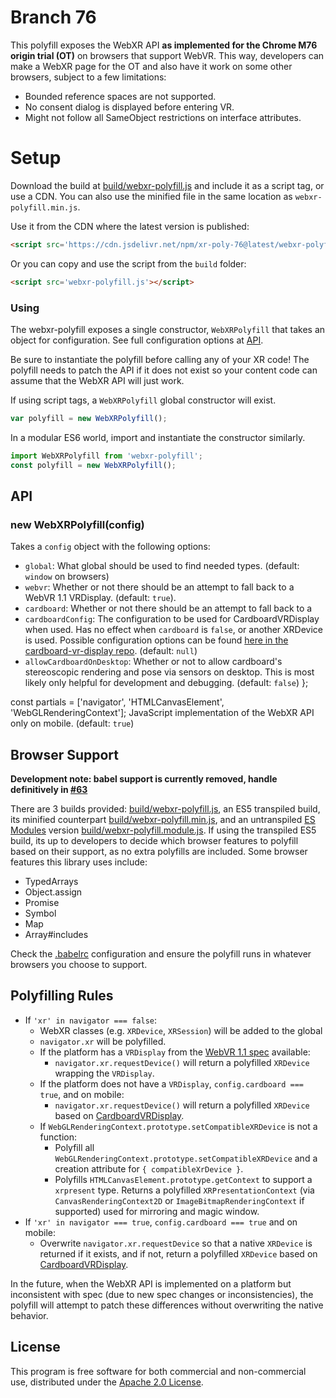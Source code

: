 # Branch 76

This polyfill exposes the WebXR API **as implemented for the Chrome M76 origin trial (OT)** on browsers that support WebVR. This way, developers can make a WebXR page for the OT and also have it work on some other browsers, subject to a few limitations:
* Bounded reference spaces are not supported.
* No consent dialog is displayed before entering VR.
* Might not follow all SameObject restrictions on interface attributes.

# Setup

Download the build at [build/webxr-polyfill.js](build/webxr-polyfill.js) and include it as a script tag,
or use a CDN. You can also use the minified file in the same location as `webxr-polyfill.min.js`.

Use it from the CDN where the latest version is published:
```html
<script src='https://cdn.jsdelivr.net/npm/xr-poly-76@latest/webxr-polyfill.js'></script>
```

Or you can copy and use the script from the `build` folder:
```html
<script src='webxr-polyfill.js'></script>
```

### Using

The webxr-polyfill exposes a single constructor, `WebXRPolyfill` that takes an
object for configuration. See full configuration options at [API](#api).

Be sure to instantiate the polyfill before calling any of your XR code! The
polyfill needs to patch the API if it does not exist so your content code can
assume that the WebXR API will just work.

If using script tags, a `WebXRPolyfill` global constructor will exist.

```js
var polyfill = new WebXRPolyfill();
```

In a modular ES6 world, import and instantiate the constructor similarly.

```js
import WebXRPolyfill from 'webxr-polyfill';
const polyfill = new WebXRPolyfill();
```

## API

### new WebXRPolyfill(config)

Takes a `config` object with the following options:

* `global`: What global should be used to find needed types. (default: `window` on browsers)
* `webvr`: Whether or not there should be an attempt to fall back to a
  WebVR 1.1 VRDisplay. (default: `true`).
* `cardboard`: Whether or not there should be an attempt to fall back to a
* `cardboardConfig`: The configuration to be used for CardboardVRDisplay when used. Has no effect when `cardboard` is `false`, or another XRDevice is used. Possible configuration options can be found [here in the cardboard-vr-display repo](https://github.com/immersive-web/cardboard-vr-display/blob/master/src/options.js). (default: `null`)
* `allowCardboardOnDesktop`: Whether or not to allow cardboard's stereoscopic rendering and pose via sensors on desktop. This is most likely only helpful for development and debugging. (default: `false`)
};

const partials = ['navigator', 'HTMLCanvasElement', 'WebGLRenderingContext'];
  JavaScript implementation of the WebXR API only on mobile. (default: `true`)

## Browser Support

**Development note: babel support is currently removed, handle definitively in [#63](https://github.com/immersive-web/webxr-polyfill/issues/63)**

There are 3 builds provided: [build/webxr-polyfill.js](build/webxr-polyfill.js), an ES5 transpiled build, its minified counterpart [build/webxr-polyfill.min.js](build/webxr-polyfill.min.js), and an untranspiled [ES Modules] version [build/webxr-polyfill.module.js](build/webxr-polyfill.module.js). If using the transpiled ES5 build, its up to developers to decide which browser features to polyfill based on their support, as no extra polyfills are included. Some browser features this library uses include:

* TypedArrays
* Object.assign
* Promise
* Symbol
* Map
* Array#includes

Check the [.babelrc](.babelrc) configuration and ensure the polyfill runs in whatever browsers you choose to support.

## Polyfilling Rules

* If `'xr' in navigator === false`:
  * WebXR classes (e.g. `XRDevice`, `XRSession`) will be added to the global
  * `navigator.xr` will be polyfilled.
  * If the platform has a `VRDisplay` from the [WebVR 1.1 spec][webvr-spec] available:
    * `navigator.xr.requestDevice()` will return a polyfilled `XRDevice` wrapping the `VRDisplay`.
  * If the platform does not have a `VRDisplay`, `config.cardboard === true`, and on mobile:
    * `navigator.xr.requestDevice()` will return a polyfilled `XRDevice` based on [CardboardVRDisplay].
  * If `WebGLRenderingContext.prototype.setCompatibleXRDevice` is not a function:
    * Polyfill all `WebGLRenderingContext.prototype.setCompatibleXRDevice` and a creation attribute
for `{ compatibleXrDevice }`.
    * Polyfills `HTMLCanvasElement.prototype.getContext` to support a `xrpresent` type. Returns a polyfilled `XRPresentationContext` (via `CanvasRenderingContext2D` or `ImageBitmapRenderingContext` if supported) used for mirroring and magic window.
* If `'xr' in navigator === true`, `config.cardboard === true` and on mobile:
  * Overwrite `navigator.xr.requestDevice` so that a native `XRDevice` is returned if it exists, and if not, return a polyfilled `XRDevice` based on [CardboardVRDisplay].

In the future, when the WebXR API is implemented on a platform but inconsistent with spec (due to new spec changes or inconsistencies), the polyfill will attempt to patch these differences without overwriting the native behavior.

## License

This program is free software for both commercial and non-commercial use,
distributed under the [Apache 2.0 License](LICENSE).

[webxr-spec]: https://immersive-web.github.io/webxr/
[webvr-spec]: https://immersive-web.github.io/webvr/spec/1.1/
[webvr-polyfill]: https://github.com/immersive-web/webvr-polyfill
[npm]: https://www.npmjs.com
[browserify]: http://browserify.org/
[webpack]: https://webpack.github.io/
[ES Modules]: https://jakearchibald.com/2017/es-modules-in-browsers/
[CardboardVRDisplay]: https://immersive-web.github.io/cardboard-vr-display
[gamepad-api]: https://developer.mozilla.org/en-US/docs/Web/API/Gamepad_API
